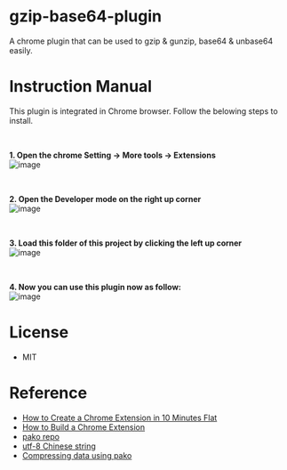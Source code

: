 # gzip-base64-plugin
A chrome plugin that can be used to gzip &amp; gunzip, base64 &amp; unbase64 easily.

#  Instruction Manual
This plugin is integrated in Chrome browser. Follow the belowing steps to install.

<br/>

**1. Open the chrome Setting -> More tools -> Extensions**
<br/> ![image](https://user-images.githubusercontent.com/4749407/147621679-5e61811f-110f-4477-95c7-cdb3e29a5063.png)

<br/>

**2. Open the Developer mode on the right up corner**
<br/> ![image](https://user-images.githubusercontent.com/4749407/147621758-56a431b7-e9e1-4949-8a78-c5775c14f740.png)

<br/>

**3. Load this folder of this project by clicking the left up corner**
<br/> ![image](https://user-images.githubusercontent.com/4749407/147621781-95cd1260-a589-4830-a1df-06309981fd31.png)

<br/>

**4. Now you can use this plugin now as follow:**
<br/> ![image](https://github.com/kissLife/gzip-base64-plugin/blob/master/manual.gif)

# License
- MIT

# Reference
- [How to Create a Chrome Extension in 10 Minutes Flat](https://www.sitepoint.com/create-chrome-extension-10-minutes-flat/)
- [How to Build a Chrome Extension](https://css-tricks.com/how-to-build-a-chrome-extension/)
- [pako repo](https://github.com/nodeca/pako/tree/master/dist)
- [utf-8 Chinese string](https://github.com/nodeca/pako/issues/32)
- [Compressing data using pako](https://www.alliedc.com/compression-decompression-client-server-side-using-gzipstream-and-pako/)
